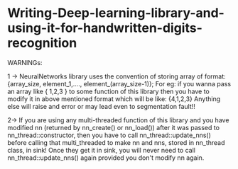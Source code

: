 # Writing-Deep-learning-library-and-using-it-for-handwritten-digits-recognition
WARNINGs: 

1 -> NeuralNetworks library uses the convention of storing array of format:
{array_size, element_1,...., element_(array_size-1)};
For eg: if you wanna pass an array like { 1,2,3 } to some function of this library then you have to modify it in above mentioned format which will be like: {4,1,2,3}
Anything else will raise and error or may lead even to segmentation fault!!

2-> If you are using any multi-threaded function of this library and you have modified nn (returned by nn_create() or nn_load()) after it was passed to nn_thread::constructor, then you have to call nn_thread::update_nns() before calling that multi_threaded to make nn and nns, stored in nn_thread class, in sink! Once they get it in sink, you will never need to call nn_thread::update_nns() again provided you don't modify nn again.
